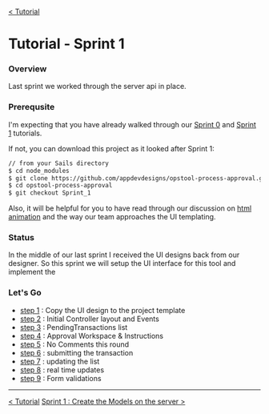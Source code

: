 [< Tutorial](tutorial.md)
# Tutorial - Sprint 1


### Overview
Last sprint we worked through the server api in place. 


### Prerequsite
I'm expecting that you have already walked through our [Sprint 0](tutorial_sprint0.md) and [Sprint 1](tutorial_sprint1.md) tutorials.

If not, you can download this project as it looked after Sprint 1:
```sh
// from your Sails directory
$ cd node_modules
$ git clone https://github.com/appdevdesigns/opstool-process-approval.git
$ cd opstool-process-approval
$ git checkout Sprint_1
```

Also, it will be helpful for you to have read through our discussion on [html animation](../develop/develop_process_views.md) and the way our team approaches the UI templating.


### Status
In the middle of our last sprint I received the UI designs back from our designer.  So this sprint we will setup the UI interface for this tool and implement the 


### Let's Go

+ [step 1](tutorial_sprint2_01_copyDesign.md) : Copy the UI design to the project template
+ [step 2](tutorial_sprint2_02_initialControllers.md) : Initial Controller layout and Events
+ [step 3](tutorial_sprint2_03_pendingTransactions.md) : PendingTransactions list
+ [step 4](tutorial_sprint2_04_approvalWorkspace.md) : Approval Workspace & Instructions
+ [step 5](tutorial_sprint2_05_noComments.md) : No Comments this round
+ [step 6](tutorial_sprint2_06_submit.md) : submitting the transaction
+ [step 7]() : updating the list
+ [step 8]() : real time updates
+ [step 9]() : Form validations





---
[< Tutorial](tutorial.md)
[Sprint 1 : Create the Models on the server >](tutorial_sprint1_01_models.md) 